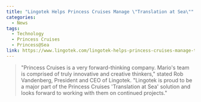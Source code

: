```yaml
---
title: "Lingotek Helps Princess Cruises Manage \"Translation at Sea\""
categories:
  - News
tags:
  - Technology
  - Princess Cruises
  - Princess@Sea
link: https://www.lingotek.com/lingotek-helps-princess-cruises-manage-translation-sea
---
```


>"Princess Cruises is a very forward-thinking company. Mario's team is comprised of truly innovative and creative thinkers," stated Rob Vandenberg, President and CEO of Lingotek. "Lingotek is proud to be a major part of the Princess Cruises 'Translation at Sea' solution and looks forward to working with them on continued projects."
